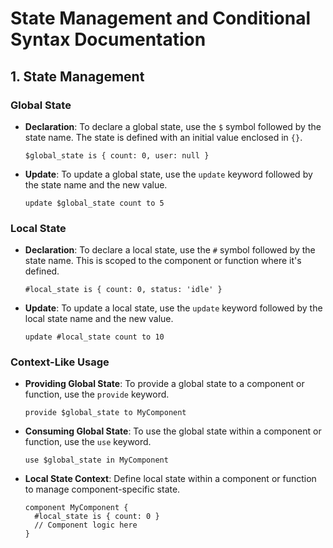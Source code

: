 # State Management and Conditional Syntax Documentation

## 1. State Management

### Global State

- **Declaration**: 
  To declare a global state, use the `$` symbol followed by the state name. The state is defined with an initial value enclosed in `{}`.
  
  ```plaintext
  $global_state is { count: 0, user: null }
  ```

- **Update**: 
  To update a global state, use the `update` keyword followed by the state name and the new value.
  
  ```plaintext
  update $global_state count to 5
  ```

### Local State

- **Declaration**: 
  To declare a local state, use the `#` symbol followed by the state name. This is scoped to the component or function where it's defined.
  
  ```plaintext
  #local_state is { count: 0, status: 'idle' }
  ```

- **Update**: 
  To update a local state, use the `update` keyword followed by the local state name and the new value.
  
  ```plaintext
  update #local_state count to 10
  ```

### Context-Like Usage

- **Providing Global State**: 
  To provide a global state to a component or function, use the `provide` keyword.
  
  ```plaintext
  provide $global_state to MyComponent
  ```

- **Consuming Global State**: 
  To use the global state within a component or function, use the `use` keyword.
  
  ```plaintext
  use $global_state in MyComponent
  ```

- **Local State Context**:
  Define local state within a component or function to manage component-specific state.
  
  ```plaintext
  component MyComponent {
    #local_state is { count: 0 }
    // Component logic here
  }
  ```
